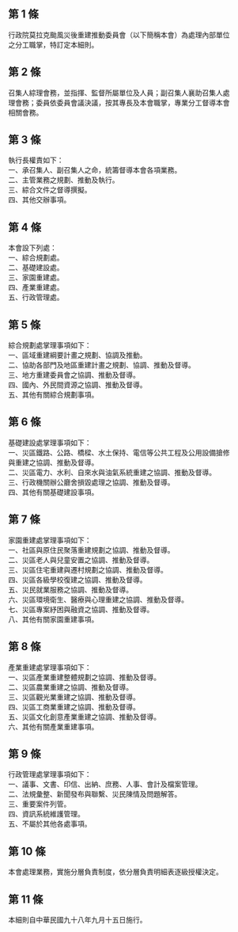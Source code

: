 第 1 條
-------
行政院莫拉克颱風災後重建推動委員會（以下簡稱本會）為處理內部單位  
之分工職掌，特訂定本細則。

第 2 條
-------
召集人綜理會務，並指揮、監督所屬單位及人員；副召集人襄助召集人處  
理會務；委員依委員會議決議，按其專長及本會職掌，專業分工督導本會  
相關會務。

第 3 條
-------
執行長權責如下：  
一、承召集人、副召集人之命，統籌督導本會各項業務。  
二、主管業務之規劃、推動及執行。  
三、綜合文件之督導撰擬。  
四、其他交辦事項。

第 4 條
-------
本會設下列處：  
一、綜合規劃處。  
二、基礎建設處。  
三、家園重建處。  
四、產業重建處。  
五、行政管理處。

第 5 條
-------
綜合規劃處掌理事項如下：  
一、區域重建綱要計畫之規劃、協調及推動。  
二、協助各部門及地區重建計畫之規劃、協調、推動及督導。  
三、地方重建委員會之協調、推動及督導。  
四、國內、外民間資源之協調、推動及督導。  
五、其他有關綜合規劃事項。

第 6 條
-------
基礎建設處掌理事項如下：  
一、災區鐵路、公路、橋樑、水土保持、電信等公共工程及公用設備搶修  
    與重建之協調、推動及督導。  
二、災區電力、水利、自來水與油氣系統重建之協調、推動及督導。  
三、行政機關辦公廳舍損毀處理之協調、推動及督導。  
四、其他有關基礎建設事項。

第 7 條
-------
家園重建處掌理事項如下：  
一、社區與原住民聚落重建規劃之協調、推動及督導。  
二、災區老人與兒童安置之協調、推動及督導。  
三、災區住宅重建與遷村規劃之協調、推動及督導。  
四、災區各級學校復建之協調、推動及督導。  
五、災民就業服務之協調、推動及督導。  
六、災區環境衛生、醫療與心理重建之協調、推動及督導。  
七、災區專案紓困與融資之協調、推動及督導。  
八、其他有關家園重建事項。

第 8 條
-------
產業重建處掌理事項如下：  
一、災區產業重建整體規劃之協調、推動及督導。  
二、災區農業重建之協調、推動及督導。  
三、災區觀光業重建之協調、推動及督導。  
四、災區工商業重建之協調、推動及督導。  
五、災區文化創意產業重建之協調、推動及督導。  
六、其他有關產業重建事項。

第 9 條
-------
行政管理處掌理事項如下：  
一、議事、文書、印信、出納、庶務、人事、會計及檔案管理。  
二、法規彙整、新聞發布與聯繫、災民陳情及問題解答。  
三、重要案件列管。  
四、資訊系統維護管理。  
五、不屬於其他各處事項。

第 10 條
--------
本會處理業務，實施分層負責制度，依分層負責明細表逐級授權決定。

第 11 條
--------
本細則自中華民國九十八年九月十五日施行。　

